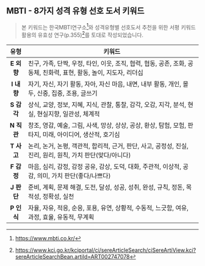 <h2>MBTI - 8가지 성격 유형 선호 도서 키워드</h2>

> 본 키워드는 한국MBTI연구소[^1]와 성격유형별 선호도서 추천을 위한 서평 키워드 활용의 유효성 연구(p.355)[^2]를 토대로 작성되었습니다.

| 유형 | 키워드 |
| :---: | ----- |
| <b>E 외향</b> | 친구, 가족, 단짝, 우정, 타인, 이웃, 조직, 협력, 협동, 공존, 조화, 공동체, 친화력, 표현, 활동, 놀이, 지도자, 리더십 |
| <b>I 내향</b> | 자기, 자신, 자기 활동, 자아, 자신 마음, 내면, 내부 활동, 개인, 몰두, 신중, 집중, 조용, 글쓰기 |
| <b>S 감각</b> | 상식, 교양, 정보, 지혜, 지식, 관찰, 통찰, 감각, 오감, 지각, 분석, 현실, 현실지향, 일관성, 체계적 |
| <b>N 직관</b> | 창조, 영감, 예술, 그림, 사색, 망상, 상상, 공상, 환상, 탐험, 모험, 판타지, 미래, 아이디어, 생산적, 호기심 |
| <b>T 사고</b> | 논리, 논거, 논평, 객관적, 합리적, 근거, 판단, 사고, 공정성, 진실, 진리, 원리, 원칙, 가치 판단(맞다/아니다) |
| <b>F 감정</b> | 마음, 심리, 감정, 감정 공유, 감상, 도덕, 대화, 주관적, 이상적, 공감, 의미, 가치 판단(좋다/나쁘다) |
| <b>J 판단</b> | 준비, 계획, 문제 해결, 도전, 달성, 성공, 성취, 완성, 규칙, 정돈, 목적성, 정확성, 실천 |
| <b>P 인식</b> | 자율, 자유, 적응, 순응, 포용, 유연, 상황적, 수동적, 느긋함, 여유, 과정, 효율, 유동적, 무계획 |

[^1]: https://www.mbti.co.kr/
[^2]: https://www.kci.go.kr/kciportal/ci/sereArticleSearch/ciSereArtiView.kci?sereArticleSearchBean.artiId=ART002747078
